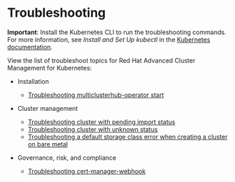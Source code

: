 # Troubleshooting

**Important**: Install the Kubernetes CLI to run the troubleshooting commands. For more information, see _Install and Set Up kubectl_ in the [Kubernetes documentation](https://kubernetes.io/docs/tasks/tools/install-kubectl/#install-kubectl-on-macos).

View the list of troubleshoot topics for Red Hat Advanced Cluster Management for Kubernetes:

* Installation 

  - [Troubleshooting multiclusterhub-operator start](install_operator_start.md)

* Cluster management

  - [Troubleshooting cluster with pending import status](trouble_import_status.md)
  - [Troubleshooting cluster with unknown status](trouble_console_status.md)
  - [Troubleshooting a default storage class error when creating a cluster on bare metal](trouble_storage_class.md)

* Governance, risk, and compliance

  - [Troubleshooting cert-manager-webhook](trouble_cert_webhook.md)

